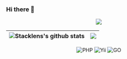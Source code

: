 ### Hi there 👋

<!--
**Cathay-Chen/Cathay-Chen** is a ✨ _special_ ✨ repository because its `README.md` (this file) appears on your GitHub profile.

Here are some ideas to get you started:

- 🔭 I’m currently working on ...
- 🌱 I’m currently learning ...
- 👯 I’m looking to collaborate on ...
- 🤔 I’m looking for help with ...
- 💬 Ask me about ...
- 📫 How to reach me: ...
- 😄 Pronouns: ...
- ⚡ Fun fact: ...
-->

<div align="center">

[![](https://img.shields.io/badge/-Blog-orange?style=for-the-badge&color=8B4513&logo=rss&logoColor=white)](https://www.chenguotai.com/)

</div>

<div align="center">
  
| <img align="center" src="https://github-readme-stats.vercel.app/api?username=Cathay-Chen&show_icons=true&include_all_commits=true&theme=buefy&hide_border=true" alt="Stacklens's github stats" /> | <img align="center" src="https://github-readme-stats.vercel.app/api/top-langs/?username=Cathay-Chen&layout=compact&theme=buefy&hide_border=true" /> |
| ------------- | ------------- |
  
</div>
  
<div align="center">

![PHP](https://img.shields.io/badge/-Python-%233776ab?logo=php&style=for-the-badge&logoColor=white)
![Yii](https://img.shields.io/badge/-Django-%23092E20?logo=yii&style=for-the-badge&logoColor=white&color=006400)
![GO](https://img.shields.io/badge/-Swift-%233776ab?logo=go&style=for-the-badge&logoColor=white&color=D2691E)

</div>
